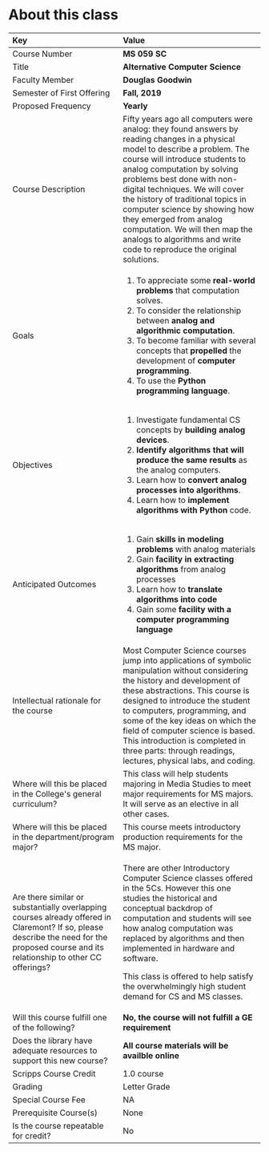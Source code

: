 # About this class

<table>
  <thead>
    <tr>
      <th style="text-align:left">Key</th>
      <th style="text-align:left">Value</th>
    </tr>
  </thead>
  <tbody>
    <tr>
      <td style="text-align:left">Course Number</td>
      <td style="text-align:left"><b>MS 059 SC</b>
      </td>
    </tr>
    <tr>
      <td style="text-align:left">Title</td>
      <td style="text-align:left"><b>Alternative Computer Science</b>
      </td>
    </tr>
    <tr>
      <td style="text-align:left">Faculty Member</td>
      <td style="text-align:left"><b>Douglas Goodwin</b>
      </td>
    </tr>
    <tr>
      <td style="text-align:left">Semester of First Offering</td>
      <td style="text-align:left"><b>Fall, 2019</b>
      </td>
    </tr>
    <tr>
      <td style="text-align:left">Proposed Frequency</td>
      <td style="text-align:left"><b>Yearly</b>
      </td>
    </tr>
    <tr>
      <td style="text-align:left">Course Description</td>
      <td style="text-align:left">Fifty years ago all computers were analog: they found answers by reading
        changes in a physical model to describe a problem. The course will introduce
        students to analog computation by solving problems best done with non-digital
        techniques. We will cover the history of traditional topics in computer
        science by showing how they emerged from analog computation. We will then
        map the analogs to algorithms and write code to reproduce the original
        solutions.</td>
    </tr>
    <tr>
      <td style="text-align:left">Goals</td>
      <td style="text-align:left">
        <ol>
          <li>To appreciate some <b>real-world problems</b> that computation solves.</li>
          <li>To consider the relationship between <b>analog and algorithmic computation</b>.</li>
          <li>To become familiar with several concepts that <b>propelled</b> the development
            of <b>computer programming</b>.</li>
          <li>To use the <b>Python programming language</b>.</li>
        </ol>
      </td>
    </tr>
    <tr>
      <td style="text-align:left">Objectives</td>
      <td style="text-align:left">
        <ol>
          <li>Investigate fundamental CS concepts by <b>building analog devices</b>.</li>
          <li><b>Identify algorithms that will produce the same results</b> as the analog
            computers.</li>
          <li>Learn how to <b>convert analog processes into algorithms</b>.</li>
          <li>Learn how to <b>implement algorithms with Python</b> code.</li>
        </ol>
      </td>
    </tr>
    <tr>
      <td style="text-align:left">Anticipated Outcomes</td>
      <td style="text-align:left">
        <ol>
          <li>Gain <b>skills in modeling problems</b> with analog materials</li>
          <li>Gain <b>facility in extracting algorithms</b> from analog processes</li>
          <li>Learn how to <b>translate algorithms into code</b>
          </li>
          <li>Gain some <b>facility with a computer programming language</b>
          </li>
        </ol>
      </td>
    </tr>
    <tr>
      <td style="text-align:left">Intellectual rationale for the course</td>
      <td style="text-align:left">Most Computer Science courses jump into applications of symbolic manipulation
        without considering the history and development of these abstractions.
        This course is designed to introduce the student to computers, programming,
        and some of the key ideas on which the field of computer science is based.
        This introduction is completed in three parts: through readings, lectures,
        physical labs, and coding.</td>
    </tr>
    <tr>
      <td style="text-align:left">Where will this be placed in the College&apos;s general curriculum?</td>
      <td
      style="text-align:left">This class will help students majoring in Media Studies to meet major
        requirements for MS majors. It will serve as an elective in all other cases.</td>
    </tr>
    <tr>
      <td style="text-align:left">Where will this be placed in the department/program major?</td>
      <td style="text-align:left">This course meets introductory production requirements for the MS major.</td>
    </tr>
    <tr>
      <td style="text-align:left">Are there similar or substantially overlapping courses already offered
        in Claremont? If so, please describe the need for the proposed course and
        its relationship to other CC offerings?</td>
      <td style="text-align:left">
        <p>There are other Introductory Computer Science classes offered in the 5Cs.
          However this one studies the historical and conceptual backdrop of computation
          and students will see how analog computation was replaced by algorithms
          and then implemented in hardware and software.</p>
        <p>This class is offered to help satisfy the overwhelmingly high student
          demand for CS and MS classes.</p>
      </td>
    </tr>
    <tr>
      <td style="text-align:left">Will this course fulfill one of the following?</td>
      <td style="text-align:left"><b>No, the course will not fulfill a GE requirement</b>
      </td>
    </tr>
    <tr>
      <td style="text-align:left">Does the library have adequate resources to support this new course?</td>
      <td
      style="text-align:left"><b>All course materials will be availble online</b>
        </td>
    </tr>
    <tr>
      <td style="text-align:left">Scripps Course Credit</td>
      <td style="text-align:left">1.0 course</td>
    </tr>
    <tr>
      <td style="text-align:left">Grading</td>
      <td style="text-align:left">Letter Grade</td>
    </tr>
    <tr>
      <td style="text-align:left">Special Course Fee</td>
      <td style="text-align:left">NA</td>
    </tr>
    <tr>
      <td style="text-align:left">Prerequisite Course(s)</td>
      <td style="text-align:left">None</td>
    </tr>
    <tr>
      <td style="text-align:left">Is the course repeatable for credit?</td>
      <td style="text-align:left">No</td>
    </tr>
  </tbody>
</table>

